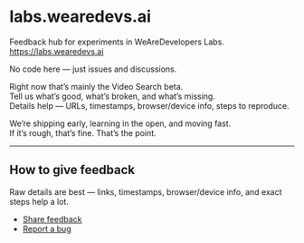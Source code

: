 # labs.wearedevs.ai

Feedback hub for experiments in WeAreDevelopers Labs.  
<https://labs.wearedevs.ai>

No code here — just issues and discussions.

Right now that’s mainly the Video Search beta.  
Tell us what’s good, what’s broken, and what’s missing.  
Details help — URLs, timestamps, browser/device info, steps to reproduce.

We’re shipping early, learning in the open, and moving fast.  
If it’s rough, that’s fine. That’s the point.

---

## How to give feedback
Raw details are best — links, timestamps, browser/device info, and exact steps help a lot.

- [Share feedback](https://github.com/WeAreDevelopers-com/labs.wearedevs.ai/discussions/new?category=beta-feedback)  
- [Report a bug](https://github.com/WeAreDevelopers-com/labs.wearedevs.ai/issues/new?labels=bug&template=bug_report.yml)
